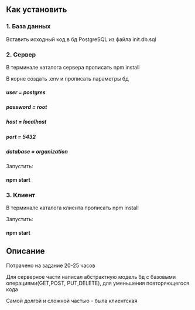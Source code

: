 ## Как установить

### 1. База данных

Вставить исходный код в бд PostgreSQL из файла init.db.sql

### 2. Сервер

В терминале каталога сервера прописать npm install

В корне создать .env и прописать параметры бд

##### user = postgres

##### password = root

##### host = localhost

##### port = 5432

##### database = organization

Запустить:

#### npm start

### 3. Клиент

В терминале каталога клиента прописать npm install

Запустить:

#### npm start

## Описание

Потрачено на задание 20-25 часов

Для серверное части написал абстрактную модель бд с базовыми операциями(GET,POST, PUT,DELETE), для уменьшения повторяющегося кода

Самой долгой и сложной частью - была клиентская
